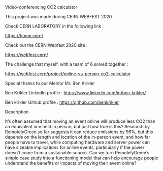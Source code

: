 Video-conferencing CO2 calculator

This project was made during CERN WEBFEST 2020 .

Check CERN LABORATORY in the following link :

https://home.cern/

Check out the CERN Webfest 2020 site : 

https://webfest.cern/

The challenge that myself, with a team of 6 solved together : 

https://webfest.cern/project/online-vs-person-co2-calculator

Special thanks to our Mentor Mr. Ben Krikler

Ben Krikler LinkedIn profile : https://www.linkedin.com/in/ben-krikler/

Ben krikler Github profile : https://github.com/benkrikler

Description

It’s often assumed that moving an event online will produce less CO2 than an equivalent one held in person, but just how true is this? Research by RemotelyGreen so far suggests it can reduce emissions by 96%, but this depends on the length and location of the in-person event, and how far people have to travel, while computing hardware and server power can have sizeable implications for online events, particularly if the power doesn’t come from a sustainable source. Can we turn RemotelyGreen’s simple case study into a functioning model that can help encourage people understand the benefits or impacts of moving their event online?

